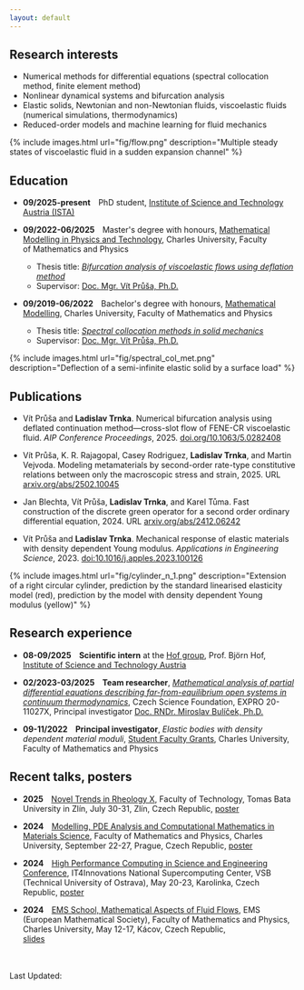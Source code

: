 ```yaml
---
layout: default
---
```


## Research interests

*   Numerical methods for differential equations (spectral collocation method, finite element method)
*   Nonlinear dynamical systems and bifurcation analysis
*   Elastic solids, Newtonian and non-Newtonian fluids, viscoelastic fluids (numerical simulations, thermodynamics)
*   Reduced-order models and machine learning for fluid mechanics

{% include images.html url="fig/flow.png" description="Multiple steady states of viscoelastic fluid in a sudden expansion channel" %}

## Education

* **09/2025-present**&emsp;PhD student, [Institute of Science and Technology Austria (ISTA)](https://ista.ac.at/en/home)

* **09/2022-06/2025**&emsp;Master's degree with honours, <a href="https://mod.karlin.mff.cuni.cz/study/modelling-mathematics/" class="mff">Mathematical Modelling in Physics and Technology</a>, Charles University, Faculty of&nbsp;Mathematics and Physics
    * Thesis title: <a href="https://dodo.is.cuni.cz/bitstream/handle/20.500.11956/199965/120506020.pdf?sequence=1&isAllowed=y" class="mff">_Bifurcation analysis of viscoelastic flows using deflation method_ <i class="fa fa-download"></i></a>
    * Supervisor: <a href="https://www.karlin.mff.cuni.cz/~prusv/" class="mff">Doc. Mgr. Vít Průša, Ph.D.</a>  

* **09/2019-06/2022**&emsp;Bachelor's degree with honours, <a href="https://mod.karlin.mff.cuni.cz/study/mathematical-modelling-bc/" class="mff">Mathematical Modelling</a>, Charles University, Faculty of&nbsp;Mathematics and Physics
    * Thesis title: <a href="https://dspace.cuni.cz/bitstream/handle/20.500.11956/173829/130332530.pdf?sequence=1&isAllowed=y" class="mff">_Spectral collocation methods in solid mechanics_ <i class="fa fa-download"></i></a>
    * Supervisor: <a href="https://www.karlin.mff.cuni.cz/~prusv/" class="mff">Doc. Mgr. Vít Průša, Ph.D.</a>

{% include images.html url="fig/spectral_col_met.png" description="Deflection of a semi-infinite elastic solid by a surface load" %}

## Publications

*  Vít Průša and **Ladislav Trnka**. Numerical bifurcation analysis using deflated continuation method—cross-slot flow of FENE-CR viscoelastic fluid. _AIP Conference Proceedings_, 2025. <a href="https://doi.org/10.1063/5.0282408" class="mff">doi.org/10.1063/5.0282408</a>

* Vít Průša, K. R. Rajagopal, Casey Rodriguez, **Ladislav Trnka**, and Martin Vejvoda. Modeling metamaterials by second-order rate-type constitutive relations between only the macroscopic stress and strain, 2025. URL <a href="https://arxiv.org/abs/2502.10045" class="mff">arxiv.org/abs/2502.10045</a>

* Jan Blechta, Vít Průša, **Ladislav Trnka**, and Karel Tůma. Fast construction of the discrete green operator for a second order ordinary differential equation, 2024. URL <a href="https://arxiv.org/abs/2412.06242" class="mff">arxiv.org/abs/2412.06242</a>

*  Vít Průša and **Ladislav Trnka**. Mechanical response of elastic materials with density dependent Young modulus. _Applications in Engineering Science_, 2023. <a href="https://doi.org/10.1016/j.apples.2023.100126" class="mff">doi:10.1016/j.apples.2023.100126</a>

{% include images.html url="fig/cylinder_n_1.png" description="Extension of a right circular cylinder, prediction by the standard linearised elasticity model (red), prediction by the model with density dependent Young modulus (yellow)" %}

## Research experience

*  **08-09/2025**&emsp;**Scientific intern** at the [Hof group](https://ist.ac.at/en/research/hof-group), Prof. Björn Hof, [Institute of Science and Technology Austria](https://ista.ac.at/en/home)

*  **02/2023-03/2025**&emsp;**Team researcher**, <a href="https://www.karlin.mff.cuni.cz/~mbul8060/expro2020/info.html" class="mff">_Mathematical analysis of partial differential equations describing far-from-equilibrium open systems in continuum thermodynamics_</a>, Czech Science Foundation, EXPRO 20-11027X, Principal investigator <a href="https://www.karlin.mff.cuni.cz/~mbul8060/" class="mff">Doc. RNDr. Miroslav Bulíček, Ph.D.</a>


* **09-11/2022**&emsp;**Principal investigator**, _Elastic bodies with density dependent material moduli_, <a href="https://www.mff.cuni.cz/en/students/bc-mgr/sfg" class="mff">Student Faculty Grants</a>, Charles University, Faculty of Mathematics and Physics 

## Recent talks, posters

* **2025**&emsp;<a href="https://noveltrends.ft.utb.cz/" class="mff">Novel Trends in Rheology X</a>, Faculty of Technology, Tomas Bata University in Zlín, July 30-31, Zlín, Czech Republic, <a href="conferences/poster_NTRX_2025.pdf" class="mff">poster <i class="fa fa-download"></i></a>

* **2024**&emsp;<a href="https://www.karlin.mff.cuni.cz/~prusv/ncmm/conference/mpde/info.html" class="mff">Modelling, PDE Analysis and Computational Mathematics in Materials Science</a>, Faculty of Mathematics and Physics, Charles University, September 22-27, Prague, Czech Republic, <a href="conferences/poster_mpde2024.pdf" class="mff">poster <i class="fa fa-download"></i></a>

* **2024**&emsp;<a href="https://hpcse.it4i.cz/HPCSE24/" class="mff">High Performance Computing in Science and Engineering Conference</a>, IT4Innovations National Supercomputing Center, VSB (Technical University of Ostrava), May 20-23, Karolinka, Czech Republic, <a href="conferences/poster_hpcse2024.pdf" class="mff">poster <i class="fa fa-download"></i></a>

* **2024**&emsp;<a href="https://ems-maff.cuni.cz/" class="mff">EMS School, Mathematical Aspects of Fluid Flows</a>, EMS (European Mathematical Society), Faculty of Mathematics and Physics, Charles University, May 12-17, Kácov, Czech Republic,<br><a href="conferences/kacov2024.pdf" class="mff">slides <i class="fa fa-download"></i></a>


<br>
<br>
Last Updated: <span id="time"></span>
<script>
var date = new Date(document.lastModified);
var dd = date.getDate(); 
var yyyy = date.getFullYear(); 
const months = ["January","February","March","April", "May", "June","July", "August","September", "October", "November", "December"];
var currentMonthName = months[date.getMonth()];
var datetime = currentMonthName + " " + dd + ", " + yyyy; 
document.getElementById("time").innerHTML = datetime;
</script>
